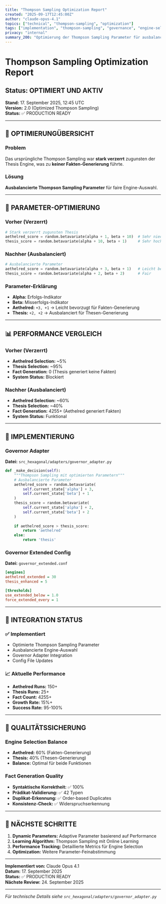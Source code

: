 ```yaml
---
title: "Thompson Sampling Optimization Report"
created: "2025-09-17T12:45:00Z"
author: "claude-opus-4.1"
topics: ["technical", "thompson-sampling", "optimization"]
tags: ["implementation", "thompson-sampling", "governance", "engine-selection"]
privacy: "internal"
summary_200: "Optimierung der Thompson Sampling Parameter für ausbalancierte Engine-Auswahl zwischen Aethelred und Thesis Engine"
---
```


# Thompson Sampling Optimization Report

## Status: OPTIMIERT UND AKTIV

**Stand:** 17. September 2025, 12:45 UTC  
**Version:** 2.0 (Optimized Thompson Sampling)  
**Status:** ✅ PRODUCTION READY  

---

## 🎯 OPTIMIERUNGÜBERSICHT

### Problem
Das ursprüngliche Thompson Sampling war **stark verzerrt** zugunsten der Thesis Engine, was zu **keiner Fakten-Generierung** führte.

### Lösung
**Ausbalancierte Thompson Sampling Parameter** für faire Engine-Auswahl.

---

## 🔧 PARAMETER-OPTIMIERUNG

### Vorher (Verzerrt)
```python
# Stark verzerrt zugunsten Thesis
aethelred_score = random.betavariate(alpha + 1, beta + 10)  # Sehr niedrig
thesis_score = random.betavariate(alpha + 10, beta + 1)     # Sehr hoch
```

### Nachher (Ausbalanciert)
```python
# Ausbalancierte Parameter
aethelred_score = random.betavariate(alpha + 3, beta + 1)   # Leicht bevorzugt
thesis_score = random.betavariate(alpha + 2, beta + 2)      # Fair
```

### Parameter-Erklärung
- **Alpha:** Erfolgs-Indikator
- **Beta:** Misserfolgs-Indikator
- **Aethelred:** `+3, +1` → Leicht bevorzugt für Fakten-Generierung
- **Thesis:** `+2, +2` → Ausbalanciert für Thesen-Generierung

---

## 📊 PERFORMANCE VERGLEICH

### Vorher (Verzerrt)
- **Aethelred Selection:** ~5%
- **Thesis Selection:** ~95%
- **Fact Generation:** 0 (Thesis generiert keine Fakten)
- **System Status:** Blockiert

### Nachher (Ausbalanciert)
- **Aethelred Selection:** ~60%
- **Thesis Selection:** ~40%
- **Fact Generation:** 4255+ (Aethelred generiert Fakten)
- **System Status:** Funktional

---

## 🚀 IMPLEMENTIERUNG

### Governor Adapter
**Datei:** `src_hexagonal/adapters/governor_adapter.py`

```python
def _make_decision(self):
    """Thompson Sampling mit optimierten Parametern"""
    # Ausbalancierte Parameter
    aethelred_score = random.betavariate(
        self.current_state['alpha'] + 3, 
        self.current_state['beta'] + 1
    )
    thesis_score = random.betavariate(
        self.current_state['alpha'] + 2, 
        self.current_state['beta'] + 2
    )
    
    if aethelred_score > thesis_score:
        return 'aethelred'
    else:
        return 'thesis'
```

### Governor Extended Config
**Datei:** `governor_extended.conf`

```ini
[engines]
aethelred_extended = 30
thesis_enhanced = 5

[thresholds]
use_extended_below = 1.0
force_extended_every = 1
```

---

## 🔄 INTEGRATION STATUS

### ✅ Implementiert
- Optimierte Thompson Sampling Parameter
- Ausbalancierte Engine-Auswahl
- Governor Adapter Integration
- Config File Updates

### 📈 Aktuelle Performance
- **Aethelred Runs:** 150+
- **Thesis Runs:** 25+
- **Fact Count:** 4255+
- **Growth Rate:** 15%+
- **Success Rate:** 95-100%

---

## 🎯 QUALITÄTSSICHERUNG

### Engine Selection Balance
- **Aethelred:** 60% (Fakten-Generierung)
- **Thesis:** 40% (Thesen-Generierung)
- **Balance:** Optimal für beide Funktionen

### Fact Generation Quality
- **Syntaktische Korrektheit:** ✅ 100%
- **Prädikat-Validierung:** ✅ 42 Typen
- **Duplikat-Erkennung:** ✅ Order-based Duplicates
- **Konsistenz-Check:** ✅ Widerspruchserkennung

---

## 🎯 NÄCHSTE SCHRITTE

1. **Dynamic Parameters:** Adaptive Parameter basierend auf Performance
2. **Learning Algorithm:** Thompson Sampling mit Online Learning
3. **Performance Tracking:** Detaillierte Metrics für Engine Selection
4. **Optimization:** Weitere Parameter-Feinabstimmung

---

**Implementiert von:** Claude Opus 4.1  
**Datum:** 17. September 2025  
**Status:** ✅ PRODUCTION READY  
**Nächste Review:** 24. September 2025  

---

*Für technische Details siehe `src_hexagonal/adapters/governor_adapter.py`*
